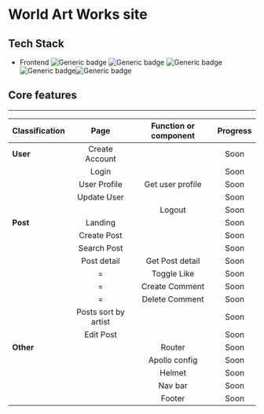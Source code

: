 # World Art Works site

## Tech Stack

- Frontend
  ![Generic badge](https://img.shields.io/badge/React-17.0.2-61DAFB.svg) ![Generic badge](https://img.shields.io/badge/typescript-4.3.5-3178C6.svg) ![Generic badge](https://img.shields.io/badge/apollo--311C87.svg) ![Generic badge](https://img.shields.io/badge/graphql--E434AA.svg)![Generic badge](https://img.shields.io/badge/Styled_Components--CC6699.svg)

## Core features

---

| Classification |         Page         | Function or component | Progress |
| :------------- | :------------------: | :-------------------: | :------: |
| **User**       |    Create Account    |                       |   Soon   |
|                |        Login         |                       |   Soon   |
|                |     User Profile     |   Get user profile    |   Soon   |
|                |     Update User      |                       |   Soon   |
|                |                      |        Logout         |   Soon   |
| **Post**       |       Landing        |                       |   Soon   |
|                |     Create Post      |                       |   Soon   |
|                |     Search Post      |                       |   Soon   |
|                |     Post detail      |    Get Post detail    |   Soon   |
|                |          =           |      Toggle Like      |   Soon   |
|                |          =           |    Create Comment     |   Soon   |
|                |          =           |    Delete Comment     |   Soon   |
|                | Posts sort by artist |                       |   Soon   |
|                |      Edit Post       |                       |   Soon   |
| **Other**      |                      |        Router         |   Soon   |
|                |                      |     Apollo config     |   Soon   |
|                |                      |        Helmet         |   Soon   |
|                |                      |        Nav bar        |   Soon   |
|                |                      |        Footer         |   Soon   |
